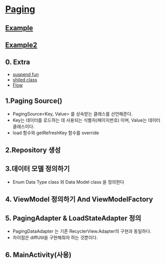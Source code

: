#   [Paging](https://www.charlezz.com/?p=44684)
## [Example](https://genius-dev.tistory.com/entry/Android-Jetpack-Paging-3-%EB%9D%BC%EC%9D%B4%EB%B8%8C%EB%9F%AC%EB%A6%AC-%EC%82%AC%EC%9A%A9%ED%95%98%EA%B8%B0?category=978660)
## [Example2](https://hanyeop.tistory.com/219)

## 0. Extra
-   [suspend fun](https://kotlinworld.com/144)
-   [shiled class](https://androidtest.tistory.com/107)
-   [Flow](https://medium.com/hongbeomi-dev/kotlin-coroutine-flow-ac07cfdca42d)
##  1.Paging Source()
-   PagingSource<Key, Value> 를 상속받는 클래스를 선언해준다.
-   Key는 데이터를 로드하는 데 사용되는 식별자(페이지번호) 이며, Value는 데이터 클래스이다.
-   load 함수와 getRefreshKey 함수를 override
 
##  2.Repository 생성

##  3.데이터 모델 정의하기
-   Enum Data Type class 와 Data Model class 을 정의한다

## 4.   ViewModel 정의하기 And ViewModelFactory

## 5. PagingAdapter & LoadStateAdapter 정의
-   PagingDataAdapter 는 기존 RecyclerView.Adapter의 구현과 동일하다.
-   차이점은 diffUtil을 구현해줘야 하는 것뿐이다.


## 6. MainActivity(사용)